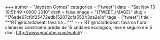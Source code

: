 
+++
author = "Jaydson Gomes"
categories = ["tweet"]
date = "Sat Nov 13 19:51:49 +0000 2010"
draft = false
image = "{TWEET_IMAGE}"
slug = "176ade67cf0f25472edb152072cfa55343da2e1b"
tags = ["tweet"]
title = """RT @ricardobeat: tava na ..."""
+++
RT @ricardobeat: tava na hora! chineses constroém prédio de 15 andares ecológico, leve e seguro em 5 dias: http://www.youtube.com/watch? ...
